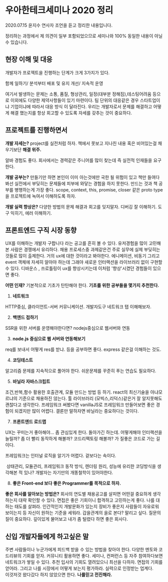 # 우아한테크세미나 2020 정리

2020.07.15 윤지수 연사자 조언을 듣고 정리한 내용입니다.

정리하는 과정에서 제 의견이 일부 포함되었으므로 세미나와 100% 동일한 내용이 아닐 수 있습니다.

## 현장 이해 및 대응

개발자가 프로젝트을 진행하는 단계가 크게 3가지가 있다.

함께 일하기/ 분석부터 배포 및 유지 개선/ 지속적 운영

여기서 발생하는 문제는 소통, 품질, 형상관리, 일정(대부분 정해짐),테스팅어려움 등으로 이외에도 다양한 제약사항들이 있기 마련이다. 팀 단위의 대응같은 경우 스타트업이냐 기업이냐에 따라서 대응 방식 이 달라진다. 우리는 개발자로서 문제를 해결하고 어떻게 해결 했는지를 항상 회고할 수 있도록 자세를 갖추는 것이 중요하다.

## 프로젝트를 진행하면서

**개발 자세는?** project를 실전처럼 하자. 책에서 못보고 지나친 내용 혹은 비어있는걸 채우기보단 **해결 위주.**

알바 경험도 좋다. 회사에서는 경력같은 주니어를 많이 찾는데 즉 실전적 인재들을 요구한다.

**개발 공부는?** 만들기만 하면 본인이 이미 아는것에만 국한 될 위험이 있고 책만 들여다봐선 실전에서 부딪히는 문제들에 피부에 와닿는 경험을 하지 못한다. 만드는 것과 책 공부를 병행하는게 가장 좋다. scope, context, this, promise, closer 같은 proto type을 프로젝트에 녹여서 이해하도록 하자.

**개발 실력 향상은?** 다양한 방법의 문제 해결과 회고를 잊지말자. 디버깅 잘 이해하기. 도구 익히기, 에러 이해하기.

## 프론트엔드 구직 시장 동향

UX를 이해하는 개발자 구합니다 라는 공고를 흔히 볼 수 있다. 유저경험을 많이 고민해본 사람은 경쟁에서 유리하다. 채용 프로세스중 과제같은건 주로 실무에 실제 부딪히는 것들로 많이 출제한다. 거의 ux에 대한 것이라고 봐야한다. 에니메이션, 비동기 그리고 event 객체에 자세히 알아야 하는데 그래야 새로운 인터랙션을 라이브러리 없이 구현할 수 있다. 디바운스 , 쓰로틀링이 ux를 향상시키는데 이처럼 '향상'시켰던 경험들이 있으면 좋다.

**어떤 인재?** 기본적으로 기초가 탄탄해야 한다. **기초를 위한 공부들을 몇가지 추천한다.**

1. **네트워크**

HTTP중심, 클라이언트-서버 커뮤니케이션. 개발자도구 네트워크 탭 이해해보자.

2. **백엔드 접하기**

SSR을 위한 서버를 운영해야한다면? nodejs중심으로 웹서버와 연동

3. **node.js 중심으로 웹 서버와 연동해보기**

req를 보내서 어떻게 res를 받냐. 등을 공부하면 좋다. express 같은걸 이해하는 것도.

4. **코딩테스트**

알고리즘 문제를 지속적으로 풀어야 한다. 쉬운문제를 꾸준히 푸는 연습도 필요하다.

5. **바닐라 자바스크립트**

조건,반복,함수 활용한 호출관계, 모듈 만드는 방법 등 하기. react의 최신기술을 아냐모르냐의 기준으로 채용하진 않는다. 툴 라이브러리 (모빅스,리덕스)같은거 잘 알지못해도 괜찮다고 생각한다. 프레임워크 써봤다면 vanillaJS로 프레임워크 만들어보면 좋은 경험이 되겠지만 많이 어렵다. 결론만 말하자면 바닐라는 중요하다는 것이다.

7.  **프론트엔드 로드맵**

UX는 꾸미는거 좋아해야... 좀 관심있게 한다. 돌아가긴 하는데. 어떻게해야 인터랙션을 늘릴까? 좀 더 빨리 동작하게 해볼까? 코드리팩토링 해볼까? 가 질좋은 코드로 가는 길이다.

프레임워크는 인터널 로직을 알기가 어렵다. 겉보다는 속이다.

​ 상태관리, 모듈관리, 프레임워크 동작 방식, 렌더링 원리, 성능에 유리한 코딩방식을 생각해본 적 있나? 개발자는 자기만의 개똥철학이 있어야한다.

8. **좋은 Front-end 보다 좋은 Programmer를 목적으로 하자.**

**좋은 회사를 알아보는 방법은?** 회사의 연도별 채용공고를 살피면 어떤걸 중요하게 생각하는지 대략 확인할 수 있다. 면접은 좋은 기회이니 합격하고 고민하는게 좋다. 나를 대하는 태도를 살펴라. 인간적인지 개발문화가 있는지 장비가 좋은지 사람들이 자유로워 보이는지 등 자신이 원하는 기준을 세워라. 갑을관계의 을로 본다? 말리고 싶다. 질문의 질이 중요하다. 깊이있게 물어보고 내가 좀 털렸다 하면 좋은 회사다.

## 신입 개발자들에게 하고싶은 말

주변 사람들이나 누군가에게 피드백 받을 수 있는 방법을 찾아야 한다. 다양한 멘토와 코드리뷰의 기회를 얻자. 커뮤니티 활용하면 좋다. 세미나, 컨퍼런스 등 자주 참여하다보면 네트워크가 쌓일 수 있다. 추천 입사의 기회도 열려있으니 최선을 다하자. 면접의 기회를 얻어라. 그리고 나를 시장에서 어떻게 보는지 평가하라. 실력으로 인정받는 업계다. <br/>
이것저것 왔다갔다 하지 않았으면 한다. **나를믿고 전진해라.**
